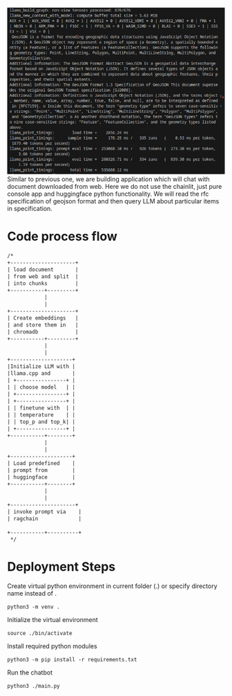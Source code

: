 ![rag-web](./example.png)
Similar to previous one, we are building application which will chat with document downloaded from web. Here we do not use the chainlit, just pure console app and huggingface python functionality.
We will read the rfc specification of geojson format and then query LLM about particular items in specification.

# Code process flow
```
/*
+---------------------+
| load document       |
| from web and split  |
| into chunks         |
+-----------+---------+
            |
            |
+---------------------+
| Create embeddings   |
| and store them in   |
| chromadb            |
+-----------+---------+
            |
            |
+--------------------+
|Initialize LLM with |
|llama.cpp and       |
| +----------------+ |
| | choose model   | |
| +----------------+ |
| +----------------+ |
| | finetune with  | |
| | temperature    | | 
| | top_p and top_k| |
| +----------------+ |
+-----------+--------+
            |
            |
+--------------------+
| Load predefined    |
| prompt from        |
| huggingface        |
+-----------+--------+
            |
            |
+---------------------+
| invoke prompt via    |
| ragchain             |

+-----------+----------+
 */
 ```
# Deployment Steps

Create virtual python environment in current folder (.) or specify directory name instead of .

```
python3 -m venv .
```

Initialize the virtual environment

```
source ./bin/activate
```

Install required python modules

```
python3 -m pip install -r requirements.txt
```

Run the chatbot

```
python3 ./main.py